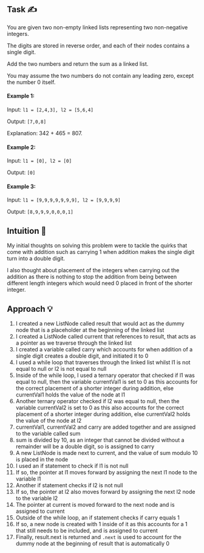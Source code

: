 ## Task ✍
You are given two non-empty linked lists representing two non-negative integers. 

The digits are stored in reverse order, and each of their nodes contains a single digit. 

Add the two numbers and return the sum as a linked list.

You may assume the two numbers do not contain any leading zero, except the number 0 itself.

#### Example 1:
Input: ```l1 = [2,4,3], l2 = [5,6,4]```

Output: ```[7,0,8]```

Explanation: 342 + 465 = 807.

#### Example 2:
Input: ```l1 = [0], l2 = [0]```

Output: ```[0]```

#### Example 3:
Input: ```l1 = [9,9,9,9,9,9,9], l2 = [9,9,9,9]```

Output: ```[8,9,9,9,0,0,0,1]```

## Intuition 💬
<!-- Describe your first thoughts on how to solve this problem. -->
My initial thoughts on solving this problem were to tackle the quirks that come with addition such as carrying 1 when addition makes the single digit turn into a double digit.

I also thought about placement of the integers when carrying out the addition as there is nothing to stop the addition from being between different length integers which would need 0 placed in front of the shorter integer.

## Approach 💡
<!-- Describe your approach to solving the problem. -->
1. I created a new ListNode called result that would act as the dummy node that is a placeholder at the beginning of the linked list
2. I created a ListNode called current that references to result, that acts as a pointer as we traverse through the linked list
3. I created a variable called carry which accounts for when addition of a single digit creates a double digit, and initiated it to 0
4. I used a while loop that traverses through the linked list whilst l1 is not equal to null or l2 is not equal to null
5. Inside of the while loop, I used a ternary operator that checked if l1 was equal to null, then the variable currentVal1 is set to 0 as this accounts for the correct placement of a shorter integer during addition, else currentVal1 holds the value of the node at l1
6. Another ternary operator checked if l2 was equal to null, then the variable currentVal2 is set to 0 as this also accounts for the correct placement of a shorter integer during addition, else currentVal2 holds the value of the node at l2
7. currentVal1, currentVal2 and carry are added together and are assigned to the variable called sum
8. sum is divided by 10, as an integer that cannot be divided without a remainder will be a double digit, so is assigned to carry
9. A new ListNode is made next to current, and the value of sum modulo 10 is placed in the node 
10. I used an if statement to check if l1 is not null
11. If so, the pointer at l1 moves forward by assigning the next l1 node to the variable l1
12. Another if statement checks if l2 is not null
13. If so, the pointer at l2 also moves forward by assigning the next l2 node to the variable l2
14. The pointer at current is moved forward to the next node and is assigned to current
15. Outside of the while loop, an if statement checks if carry equals 1
16. If so, a new node is created with 1 inside of it as this accounts for a 1 that still needs to be included, and is assigned to current
17. Finally, result.next is returned and ```.next``` is used to account for the dummy node at the beginning of result that is automatically 0
